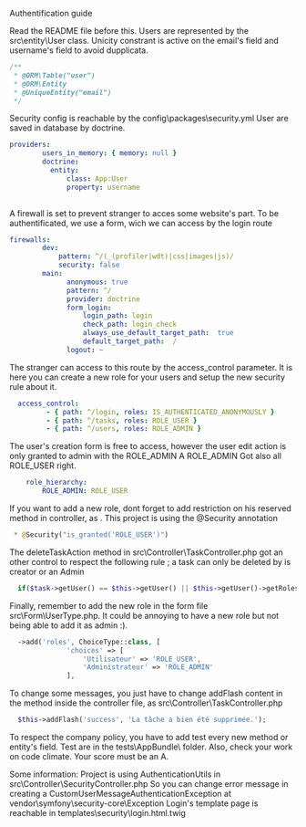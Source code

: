 Authentification guide

Read the README file before this.
Users are represented by the src\entity\User class. Unicity constrant is active on the email's field and username's field to avoid dupplicata.

```php
/**
 * @ORM\Table("user")
 * @ORM\Entity
 * @UniqueEntity("email")
 */
```

Security config is reachable by the config\packages\security.yml 
User are saved in database by doctrine.

```yaml
providers:
        users_in_memory: { memory: null }
        doctrine:
          entity:
              class: App:User
              property: username
			  
```

A firewall is set to prevent stranger to acces some website's part. To be authentificated, we use a form, wich we can access by the login route

```yaml
firewalls:
        dev:
            pattern: ^/(_(profiler|wdt)|css|images|js)/
            security: false
        main:
              anonymous: true
              pattern: ^/
              provider: doctrine
              form_login:
                  login_path: login
                  check_path: login_check
                  always_use_default_target_path:  true
                  default_target_path:  /
              logout: ~
```

The stranger can access to this route by the access_control parameter. It is here you can create a new role for your users and setup the new security rule about it.

```yaml
  access_control:
         - { path: ^/login, roles: IS_AUTHENTICATED_ANONYMOUSLY }
	     - { path: ^/tasks, roles: ROLE_USER }
         - { path: ^/users, roles: ROLE_ADMIN }
```

The user's creation form is free to access, however the user edit action is only granted to admin with the ROLE_ADMIN
A ROLE_ADMIN Got also all ROLE_USER right.

```yaml
    role_hierarchy:
        ROLE_ADMIN: ROLE_USER
```

If you want to add a new role, dont forget to add restriction on his reserved method in controller, as . This project is using the @Security annotation

```php
 * @Security("is_granted('ROLE_USER')")
```

The deleteTaskAction method in src\Controller\TaskController.php got an other control to respect the following rule ; a task can only be deleted by is creator or an Admin

```php
  if($task->getUser() == $this->getUser() || $this->getUser()->getRoles()== ["ROLE_ADMIN"] ){
```

Finally, remember to add the new role in the form file src\Form\UserType.php. It could be annoying to have a new role but not being able to add it as admin :).

```php
  ->add('roles', ChoiceType::class, [
              'choices' => [
                  'Utilisateur' => 'ROLE_USER',
                  'Administrateur' => 'ROLE_ADMIN'
              ],
```

To change some messages, you just have to change addFlash content in the method inside the controller file, as src\Controller\TaskController.php

```php
  $this->addFlash('success', 'La tâche a bien été supprimée.');
```

To respect the company policy, you have to add test every new method or entity's field. Test are in the tests\AppBundle\ folder.
Also, check your work on code climate. Your score must be an A.


Some information:
Project is using AuthenticationUtils in src\Controller\SecurityController.php
So you can change error message in creating a CustomUserMessageAuthenticationException at vendor\symfony\security-core\Exception
Login's template page is reachable in templates\security\login.html.twig
		